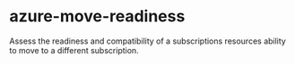 # azure-move-readiness
Assess the readiness and compatibility of a subscriptions resources ability to move to a different subscription.
